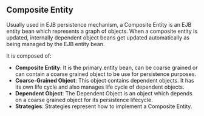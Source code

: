 ## Composite Entity
Usually used in EJB persistence mechanism, a Composite Entity is an EJB entity bean which represents a graph of objects. When a composite entity is updated, internally dependent object beans get updated automatically as being managed by the EJB entity bean.

It is composed of:

- **Composite Entity**: It is the primary entity bean, can be coarse grained or can contain a coarse grained object to be use for persistence purposes.
- **Coarse-Grained Object**: This object contains dependent objects. It has its own life cycle and also manages life cycle of dependent objects.
- **Dependent Object**: The Dependent Object is an object which depends on a coarse grained object for its persistence lifecycle.
- **Strategies**: Strategies represent how to implement a Composite Entity.
